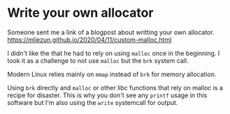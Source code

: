 
# Write your own allocator

Someone sent me a link of a blogpost about writting your own allocator.
https://mliezun.github.io/2020/04/11/custom-malloc.html 

I didn't like the that he had to rely on using `malloc` once in the beginning.
I took it as a challenge to not use `malloc` but the `brk` system call.

Modern Linux relies mainly on `mmap` instead of `brk` for memory allocation.

Using `brk` directly and `malloc` or other libc functions that rely on 
malloc is a recipe for disaster. This is why you don't see any `printf` 
usage in this software but I'm also using the `write` systemcall for output.



